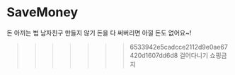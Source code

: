 # SaveMoney
돈 아끼는 법
남자친구 만들지 않기
돈을 다 써버리면 아낄 돈도 없어요~!
>>>>>>> 6533942e5cadcce2112d9e0ae67420d1607dd6d8
걸어다니기
쇼핑금지
